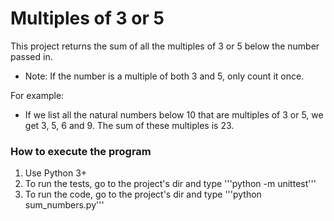 # Multiples of 3 or 5

This project returns the sum of all the multiples of 3 or 5 below the number passed in.
- Note: If the number is a multiple of both 3 and 5, only count it once.

For example:
- If we list all the natural numbers below 10 that are multiples of 3 or 5, we get 3, 5, 6 and 9. The sum of these multiples is 23.

### How to execute the program

1. Use Python 3+
2. To run the tests, go to the project's dir and type '''python -m unittest'''
3. To run the code,  go to the project's dir and type '''python sum_numbers.py'''